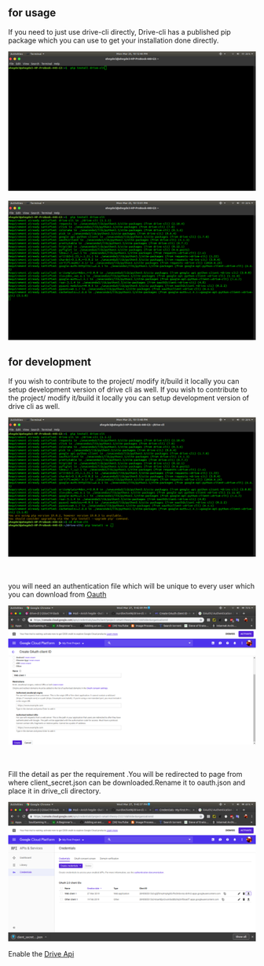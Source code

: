 ## for usage  
If you need to just use drive-cli directly, Drive-cli has a published pip package which you can use to get your installation done directly.
<p align="center">
   <img src="command.png">
   <br>
   <br>
   <img src="command_res.png">
</p>

## for development
If you wish to contribute to the project/ modify it/build it locally you can setup development version of drive cli as well.
If you wish to contribute to the project/ modify it/build it locally you can setup development version of drive cli as well.
<p align="center">
   <img src="rename.png">
</p>
<br>
<br>
you will need an authentication file which will be unique to every user which you can download from <a href="https://console.cloud.google.com/apis/credentials/oauthclient">Oauth</a>

<p align="center">
   <img src="authen.png">
</p>
<br>
<br>
Fill the detail as per the requirement .You will be redirected to page from where client_secret.json can be downloaded.Rename it to oauth.json and place it in drive_cli directory.

<p align="center">
   <img src="client.png">
</p>

Enable the <a href="https://console.cloud.google.com/apis/library/drive.googleapis.com?q=Drive">Drive Api</a>
